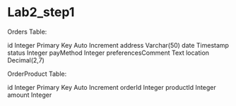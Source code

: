 # Lab2_step1

Orders Table:  

id Integer Primary Key Auto Increment
address Varchar(50)
date Timestamp
status Integer
payMethod Integer
preferencesComment Text
location Decimal(2,7)

OrderProduct Table:

id Integer Primary Key Auto Increment
orderId Integer
productId Integer
amount Integer
